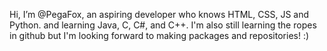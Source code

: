 Hi, I’m @PegaFox, an aspiring developer who knows HTML, CSS, JS and Python. and learning Java, C, C#, and C++.
I'm also still learning the ropes in github but I'm looking forward to making packages and repositories! :)

